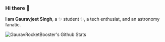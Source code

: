 ### Hi there 👋

**I am Gauravjeet Singh**, a ✨ student ✨, a tech enthusiat, and an astronomy fanatic.

<img align="left" alt="GauravRocketBooster's Github Stats" src="https://github-readme-stats.vercel.app/api?username=GauravRocketBooster&show_icons=true&theme=blueberry"/>






<!--  
because its `README.md` (this file) appears on your GitHub profile.

  
Here are some ideas to get you started:

- 🔭 I’m currently working on ...
- 🌱 I’m currently learning ...
- 👯 I’m looking to collaborate on ...
- 🤔 I’m looking for help with ...
- 💬 Ask me about ...
- 📫 How to reach me: ...
- 😄 Pronouns: ...
- ⚡ Fun fact: ...
-->
